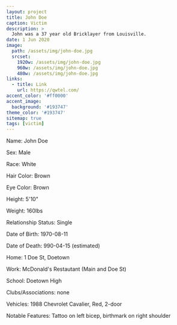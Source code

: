 ```yaml
---
layout: project
title: John Doe
caption: Victim
description: >
  John was a 37 year old Bricklayer from Louisville.
date: 1 Jun 2020
image: 
  path: /assets/img/john-doe.jpg
  srcset: 
    1920w: /assets/img/john-doe.jpg
    960w: /assets/img/john-doe.jpg
    480w: /assets/img/john-doe.jpg
links:
  - title: Link
    url: https://qwtel.com/
accent_color: '#ff0000'
accent_image:
  background: '#193747'
theme_color: '#193747'
sitemap: true
tags: [victim]
---
```


Name: 
John Doe

Sex: 
Male

Race: 
White

Hair Color: 
Brown

Eye Color: 
Brown

Height: 
5'10"

Weight: 
160lbs

Relationship Status: 
Single

Date of Birth: 
1970-08-11

Date of Death: 
990-04-15 (estimated)

Home: 
1 Doe St, Doetown

Work: 
McDonald's Restautant (Main and Doe St)

School: 
Doetown High

Clubs/Associations: 
none

Vehicles: 
1988 Chevrolet Cavalier, Red, 2-door

Notable Features: 
Tattoo on left bicep, birthmark on right shoulder

